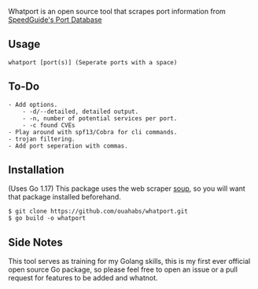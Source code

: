 Whatport is an open source tool that scrapes port information from [SpeedGuide's Port Database](https://www.speedguide.net/ports.php)

## Usage
```
whatport [port(s)] (Seperate ports with a space)
```

## To-Do

	- Add options.
		- -d/--detailed, detailed output.
		- -n, number of potential services per port.
		- -c found CVEs
	- Play around with spf13/Cobra for cli commands.
	- trojan filtering.
	- Add port seperation with commas.

## Installation
(Uses Go 1.17)
This package uses the web scraper [soup](https://github.com/anaskhan96/soup), so you will want that package installed beforehand.
```shell
$ git clone https://github.com/ouahabs/whatport.git
$ go build -o whatport
```

## Side Notes
This tool serves as training for my Golang skills, this is my first ever official open source Go package, so please feel free to open an issue or a pull request for features to be added and whatnot.
